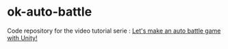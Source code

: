 # ok-auto-battle
Code repository for the video tutorial serie : [Let's make an auto battle game with Unity!](https://www.youtube.com/playlist?list=PLOdqgw8ea-s7LGLXZt_bcTxTZHRfs6Km2)

